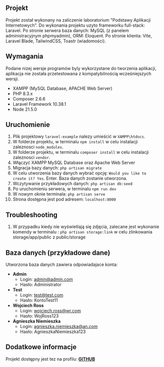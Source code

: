 ## Projekt

Projekt został wykonany na zaliczenie laboratorium "Podstawy Aplikacji Internetowych".
Do wykonania projektu uzyto frameworku full-stack: Laravel.
Po stronie serwera baza danych: MySQL (z panelem administracyjnym phpmyadmin), ORM: Eloquent.
Po stronie klienta: Vite, Laravel Blade, TailwindCSS, Toastr (wiadomości).

## Wymagania

Podane nizej wersje programów byly wykorzystane do tworzenia aplikacji, aplikacja nie została przetestowana z kompatybilnością wcześniejszych wersji.

-   XAMPP (MySQL Database, APACHE Web Server)
-   PHP 8.3.x
-   Composer 2.6.6
-   Laravel Framework 10.38.1
-   Node 21.5.0

## Uruchomienie

1. Plik projektowy `laravel-example` nalezy umieścić w `XAMPP\htdocs`.
2. W folderze projektu, w terminalu `npm install` w celu instalacji zaleznosci `node_modules`.
3. W folderze projektu, w terminalu `composer install` w celu instalacji zaleznosci `vendor`.
4. Włączyć XAMPP MySQL Database oraz Apache Web Server
5. Migracja bazy danych: `php artisan migrate`
6. W celu utworzenia bazy danych wybrać opcję: `Would you like to create it? Yes`. Enter. Baza danych zostanie utworzona.
7. Wczytywanie przykładowych danych: `php artisan db:seed`
8. Po uruchomieniu serwera, w terminalu `npm run dev`
9. W nowym oknie terminala: `php artisan serve`
10. Strona dostępna jest pod adresem: `localhost:8000`

## Troubleshooting

1. W przypadku kiedy nie wyświetlają się zdjęcia, zalecane jest wykonanie komendy w terminalu : `php artisan storage:link` w celu zlinkowania storage/app/public z public/storage

## Baza danych (przykładowe dane)

Utworzona baza danych zawiera odpowiadajace konta:

-   **Admin**
    -   Login: admin@admin.com
    -   Hasło: Administrator
-   **Test**
    -   Login: test@test.com
    -   Hasło: KontoTest11
-   **Wojciech Ross**
    -   Login: wojciech.ross@wr.com
    -   Hasło: WojRoss123
-   **Agnieszka Niemieszka**
    -   Login: agnieszka.niemieszka@an.com
    -   Hasło: AgnieszkaNiemieszka123

## Dodatkowe informacje

Projekt dostępny jest tez na profilu: **[GITHUB](https://github.com/Krrystian/laravel-example)**
